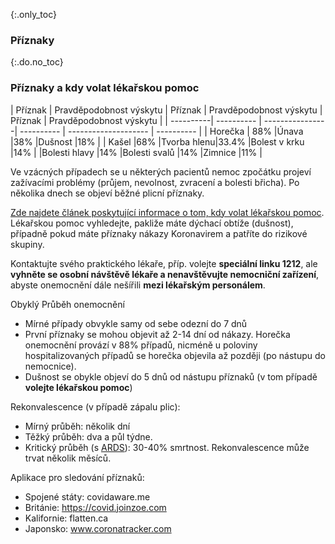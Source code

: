 {:.only_toc}
### Příznaky

{:.do.no_toc}
### Příznaky a kdy volat lékařskou pomoc

<div class="table-wrap" markdown="1">
| Příznak   | Pravděpodobnost výskytu | Příznak         | Pravděpodobnost výskytu | Příznak               | Pravděpodobnost výskytu |
| ----------| ---------- | ----------------| ---------- | --------------------  | ---------- |
| Horečka     | 88%        |Únava          |38%         |Dušnost    |18%         |
| Kašel |68%         |Tvorba hlenu|33.4%       |Bolest v krku            |14%         |
|Bolesti hlavy  |14%         |Bolesti svalů     |14%         |Zimnice                 |11%         |
</div>

Ve vzácných případech se u některých pacientů nemoc zpočátku projeví zažívacími problémy (průjem, nevolnost, zvracení a bolesti břicha). Po několika dnech se objeví běžné plicní příznaky.

[Zde najdete článek poskytující informace o tom, kdy volat lékařskou pomoc](https://www.seznamzpravy.cz/clanek/koronavirus-co-by-me-melo-varovat-ze-nemoc-probiha-komplikovane-co-je-to-dusnost-a-kdy-volat-zachranku-96953). Lékařskou pomoc vyhledejte, pakliže máte dýchací obtíže (dušnost), případně pokud máte příznaky nákazy Koronavirem a patříte do rizikové skupiny. 

Kontaktujte svého praktického lékaře, příp. volejte  **speciální linku 1212**, ale **vyhněte se osobní návštěvě lékaře a nenavštěvujte nemocniční zařízení**, abyste onemocnění dále nešířili **mezi lékařským personálem**. 


Obyklý Průběh onemocnění
-  Mírné případy obvykle samy od sebe odezní do 7 dnů
-   První příznaky se mohou objevit až 2-14 dní od nákazy. Horečka onemocnění provází v 88% případů, nicméně u poloviny hospitalizovaných případů se horečka objevila až později (po nástupu do nemocnice).
- Dušnost se obykle objeví do 5 dnů od nástupu příznaků (v tom případě **volejte lékařskou pomoc**)

Rekonvalescence (v případě zápalu plic):
-  Mírný průběh: několik dní
-  Těžký průběh: dva a půl týdne.  
-  Kritický průběh (s [ARDS](https://cs.wikipedia.org/wiki/Syndrom_akutn%C3%AD_dechov%C3%A9_t%C3%ADsn%C4%9B)): 30-40% smrtnost. Rekonvalescence může trvat několik měsíců.

Aplikace pro sledování příznaků:  
-  Spojené státy: covidaware.me
-  Británie: https://covid.joinzoe.com
-  Kalifornie: flatten.ca 
-  Japonsko: www.coronatracker.com
